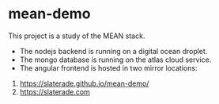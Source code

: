 # mean-demo
This project is a study of the MEAN stack.

- The nodejs backend is running on a digital ocean droplet.
- The mongo database is running on the atlas cloud service.
- The angular frontend is hosted in two mirror locations:
1. https://slaterade.github.io/mean-demo/
2. https://slaterade.com
